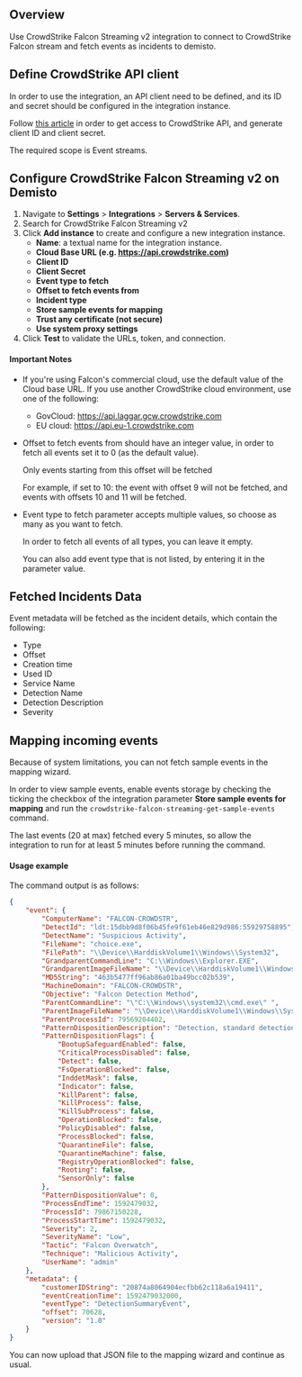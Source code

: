## Overview
Use CrowdStrike Falcon Streaming v2 integration to connect to CrowdStrike Falcon stream and fetch events as incidents to demisto.


## Define CrowdStrike API client
In order to use the integration, an API client need to be defined, and its ID and secret should be configured in the integration instance.

Follow [this article](https://www.crowdstrike.com/blog/tech-center/get-access-falcon-apis/) in order to get access to CrowdStrike API, and generate client ID and client secret.

The required scope is Event streams.

## Configure CrowdStrike Falcon Streaming v2 on Demisto
1. Navigate to __Settings__ > __Integrations__ > __Servers & Services__.
2. Search for CrowdStrike Falcon Streaming v2
3. Click __Add instance__ to create and configure a new integration instance.
    * __Name__: a textual name for the integration instance.
    * __Cloud Base URL (e.g. https://api.crowdstrike.com)__
    * __Client ID__
    * __Client Secret__
    * __Event type to fetch__
    * __Offset to fetch events from__
    * __Incident type__
    * __Store sample events for mapping__
    * __Trust any certificate (not secure)__
    * __Use system proxy settings__
4. Click __Test__ to validate the URLs, token, and connection.

#### Important Notes
 - If you're using Falcon's commercial cloud, use the default value of the Cloud base URL.
   If you use another CrowdStrike cloud environment, use one of the following:
     - GovCloud: https://api.laggar.gcw.crowdstrike.com
     - EU cloud: https://api.eu-1.crowdstrike.com
 - Offset to fetch events from should have an integer value, in order to fetch all events set it to 0 (as the default value).
   
   Only events starting from this offset will be fetched
   
   For example, if set to 10: the event with offset 9 will not be fetched, and events with offsets 10 and 11 will be fetched.
   
 - Event type to fetch parameter accepts multiple values, so choose as many as you want to fetch.
   
   In order to fetch all events of all types, you can leave it empty.
   
   You can also add event type that is not listed, by entering it in the parameter value.

## Fetched Incidents Data
Event metadata will be fetched as the incident details, which contain the following:
* Type
* Offset
* Creation time
* Used ID 
* Service Name
* Detection Name
* Detection Description
* Severity

## Mapping incoming events
Because of system limitations, you can not fetch sample events in the mapping wizard. 

In order to view sample events, enable events storage by checking the ticking the checkbox of the integration parameter **Store sample events for mapping** and run the `crowdstrike-falcon-streaming-get-sample-events` command.

The last events (20 at max) fetched every 5 minutes, so allow the integration to run for at least 5 minutes before running the command.

#### Usage example

The command output is as follows:
```json
{
    "event": {
        "ComputerName": "FALCON-CROWDSTR",
        "DetectId": "ldt:15dbb9d8f06b45fe9f61eb46e829d986:55929758895",
        "DetectName": "Suspicious Activity",
        "FileName": "choice.exe",
        "FilePath": "\\Device\\HarddiskVolume1\\Windows\\System32",
        "GrandparentCommandLine": "C:\\Windows\\Explorer.EXE",
        "GrandparentImageFileName": "\\Device\\HarddiskVolume1\\Windows\\explorer.exe",
        "MD5String": "463b5477ff96ab86a01ba49bcc02b539",
        "MachineDomain": "FALCON-CROWDSTR",
        "Objective": "Falcon Detection Method",
        "ParentCommandLine": "\"C:\\Windows\\system32\\cmd.exe\" ",
        "ParentImageFileName": "\\Device\\HarddiskVolume1\\Windows\\System32\\cmd.exe",
        "ParentProcessId": 79569204402,
        "PatternDispositionDescription": "Detection, standard detection.",
        "PatternDispositionFlags": {
            "BootupSafeguardEnabled": false,
            "CriticalProcessDisabled": false,
            "Detect": false,
            "FsOperationBlocked": false,
            "InddetMask": false,
            "Indicator": false,
            "KillParent": false,
            "KillProcess": false,
            "KillSubProcess": false,
            "OperationBlocked": false,
            "PolicyDisabled": false,
            "ProcessBlocked": false,
            "QuarantineFile": false,
            "QuarantineMachine": false,
            "RegistryOperationBlocked": false,
            "Rooting": false,
            "SensorOnly": false
        },
        "PatternDispositionValue": 0,
        "ProcessEndTime": 1592479032,
        "ProcessId": 79867150228,
        "ProcessStartTime": 1592479032,
        "Severity": 2,
        "SeverityName": "Low",
        "Tactic": "Falcon Overwatch",
        "Technique": "Malicious Activity",
        "UserName": "admin"
    },
    "metadata": {
        "customerIDString": "20874a8064904ecfbb62c118a6a19411",
        "eventCreationTime": 1592479032000,
        "eventType": "DetectionSummaryEvent",
        "offset": 70628,
        "version": "1.0"
    }
}
```

You can now upload that JSON file to the mapping wizard and continue as usual.

